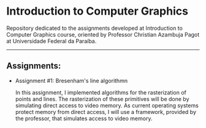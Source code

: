 # Introduction to Computer Graphics

Repository dedicated to the assignments developed at Introduction to Computer Graphics course, oriented by Professor Christian Azambuja Pagot at Universidade Federal da Paraíba.

---
## Assignments:

 * Assignment #1: Bresenham's line algorithmn

    In this assignment, I implemented algorithms for the rasterization of points and lines. The rasterization of these primitives will be done by simulating direct access to video memory. As current operating systems protect memory from direct access, I will use a framework, provided by the professor, that simulates access to video memory.
